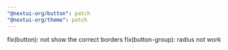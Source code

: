 ```yaml
---
"@nextui-org/button": patch
"@nextui-org/theme": patch
---
```


fix(button): not show the correct borders
fix(button-group): radius not work
